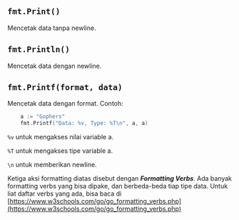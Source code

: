 ## **`fmt.Print()`**

Mencetak data tanpa newline.

## **`fmt.Println()`**

Mencetak data dengan newline.

## **`fmt.Printf(format, data)`**

Mencetak data dengan format. Contoh:

```go
    a := "Gophers"
    fmt.Printf("Data: %v, Type: %T\n", a, a)
```

`%v` untuk mengakses nilai variable a.

`%T` untuk mengakses tipe variable a.

`\n` untuk memberikan newline.

Ketiga aksi formatting diatas disebut dengan ***Formatting Verbs***. Ada banyak formatting verbs yang bisa dipake, dan berbeda-beda tiap tipe data. Untuk liat daftar verbs yang ada, bisa baca di [https://www.w3schools.com/go/go_formatting_verbs.php](https://www.w3schools.com/go/go_formatting_verbs.php)